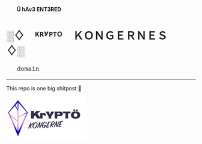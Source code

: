 #### 　　Ü hAv3 ENT3RED
# ░♢　ᴷᴿʸᴾᵀᴼ　ＫＯＮＧＥＲＮＥＳ　♢░
#### 　　𝚍𝚘𝚖𝚊𝚒𝚗
___

This repo is one big shitpost 💩

![](blog/static/logo.svg)
